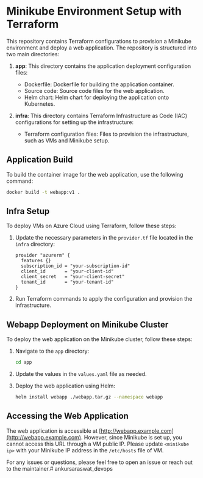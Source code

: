 # Minikube Environment Setup with Terraform

This repository contains Terraform configurations to provision a Minikube environment and deploy a web application. The repository is structured into two main directories:

1. **app**: This directory contains the application deployment configuration files:

   - Dockerfile: Dockerfile for building the application container.
   - Source code: Source code files for the web application.
   - Helm chart: Helm chart for deploying the application onto Kubernetes.

2. **infra**: This directory contains Terraform Infrastructure as Code (IAC) configurations for setting up the infrastructure:

   - Terraform configuration files: Files to provision the infrastructure, such as VMs and Minikube setup.

## Application Build

To build the container image for the web application, use the following command:

```bash
docker build -t webapp:v1 .
```

## Infra Setup

To deploy VMs on Azure Cloud using Terraform, follow these steps:

1. Update the necessary parameters in the `provider.tf` file located in the `infra` directory:

   ```hcl
   provider "azurerm" {
     features {}
     subscription_id = "your-subscription-id"
     client_id       = "your-client-id"
     client_secret   = "your-client-secret"
     tenant_id       = "your-tenant-id"
   }
   ```

2. Run Terraform commands to apply the configuration and provision the infrastructure.

## Webapp Deployment on Minikube Cluster

To deploy the web application on the Minikube cluster, follow these steps:

1. Navigate to the `app` directory:

   ```bash
   cd app
   ```

2. Update the values in the `values.yaml` file as needed.

3. Deploy the web application using Helm:

   ```bash
   helm install webapp ./webapp.tar.gz --namespace webapp
   ```

## Accessing the Web Application

The web application is accessible at [http://webapp.example.com](http://webapp.example.com). However, since Minikube is set up, you cannot access this URL through a VM public IP. Please update `<minikube ip>` with your Minikube IP address in the `/etc/hosts` file of VM.

For any issues or questions, please feel free to open an issue or reach out to the maintainer.# ankursaraswat_devops
